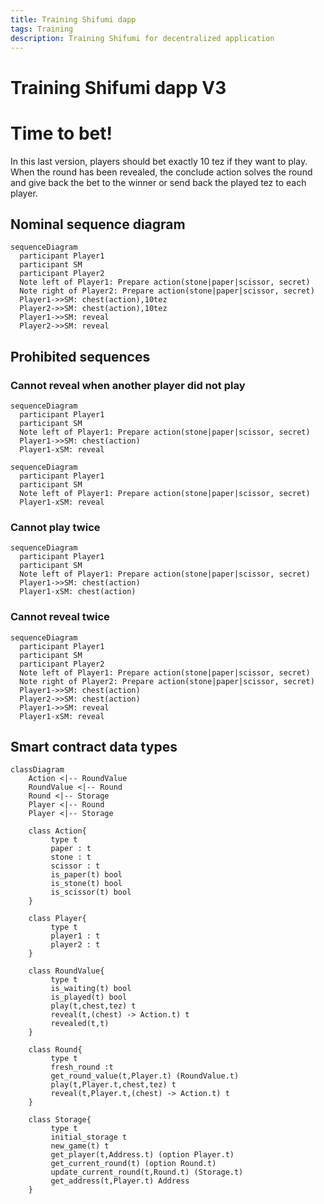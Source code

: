 ```yaml
---
title: Training Shifumi dapp
tags: Training
description: Training Shifumi for decentralized application
---
```


Training Shifumi dapp V3
===

# Time to bet!

In this last version, players should bet exactly 10 tez if they want to play. 
When the round has been revealed, the conclude action solves the round and give
back the bet to the winner or send back the played tez to each player.

## Nominal sequence diagram

```mermaid
sequenceDiagram
  participant Player1
  participant SM
  participant Player2
  Note left of Player1: Prepare action(stone|paper|scissor, secret)
  Note right of Player2: Prepare action(stone|paper|scissor, secret)
  Player1->>SM: chest(action),10tez
  Player2->>SM: chest(action),10tez
  Player1->>SM: reveal
  Player2->>SM: reveal
```

## Prohibited sequences

### Cannot reveal when another player did not play

```mermaid
sequenceDiagram
  participant Player1
  participant SM
  Note left of Player1: Prepare action(stone|paper|scissor, secret)
  Player1->>SM: chest(action)
  Player1-xSM: reveal
```

```mermaid
sequenceDiagram
  participant Player1
  participant SM
  Note left of Player1: Prepare action(stone|paper|scissor, secret)
  Player1-xSM: reveal
```

### Cannot play twice

```mermaid
sequenceDiagram
  participant Player1
  participant SM
  Note left of Player1: Prepare action(stone|paper|scissor, secret)
  Player1->>SM: chest(action)
  Player1-xSM: chest(action)
```

### Cannot reveal twice

```mermaid
sequenceDiagram
  participant Player1
  participant SM
  participant Player2
  Note left of Player1: Prepare action(stone|paper|scissor, secret)
  Note right of Player2: Prepare action(stone|paper|scissor, secret)
  Player1->>SM: chest(action)
  Player2->>SM: chest(action)
  Player1->>SM: reveal
  Player1-xSM: reveal
```

## Smart contract data types

```mermaid
classDiagram
    Action <|-- RoundValue
    RoundValue <|-- Round
    Round <|-- Storage
    Player <|-- Round
    Player <|-- Storage

    class Action{
         type t
         paper : t
         stone : t
         scissor : t
         is_paper(t) bool
         is_stone(t) bool
         is_scissor(t) bool
    }
            
    class Player{
         type t
         player1 : t
         player2 : t
    }

    class RoundValue{
         type t
         is_waiting(t) bool
         is_played(t) bool
         play(t,chest,tez) t
         reveal(t,(chest) -> Action.t) t
         revealed(t,t) 
    }

    class Round{
         type t
         fresh_round :t
         get_round_value(t,Player.t) (RoundValue.t)
         play(t,Player.t,chest,tez) t
         reveal(t,Player.t,(chest) -> Action.t) t
    }

    class Storage{
         type t
         initial_storage t
         new_game(t) t
         get_player(t,Address.t) (option Player.t)
         get_current_round(t) (option Round.t)
         update_current_round(t,Round.t) (Storage.t)
         get_address(t,Player.t) Address
    }
```
